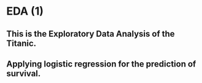 # EDA (1)
## This is the Exploratory Data Analysis of the Titanic.
## Applying logistic regression for the prediction of survival.
